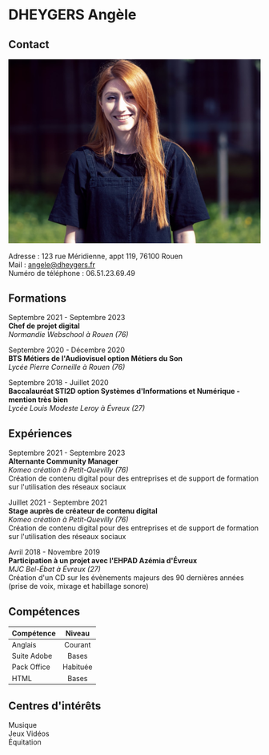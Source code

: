 # **DHEYGERS Angèle**

## Contact

![Photo](https://github.com/adheygers/CV-Angele-Dheygers/blob/main/P1000478%20(2).jpg?raw=true)

Adresse : 123 rue Méridienne, appt 119, 76100 Rouen  
Mail : angele@dheygers.fr  
Numéro de téléphone : 06.51.23.69.49

## Formations

Septembre 2021 - Septembre 2023   
**Chef de projet digital**  
*Normandie Webschool à Rouen (76)*

Septembre 2020 - Décembre 2020  
**BTS Métiers de l'Audiovisuel option Métiers du Son**  
*Lycée Pierre Corneille à Rouen (76)*

Septembre 2018 - Juillet 2020  
**Baccalauréat STI2D option Systèmes d'Informations et Numérique - mention très bien**  
*Lycée Louis Modeste Leroy à Évreux (27)*

## Expériences

Septembre 2021 - Septembre 2023  
**Alternante Community Manager**  
*Komeo création à Petit-Quevilly (76)*  
Création de contenu digital pour des entreprises et de support de formation sur l'utilisation des réseaux sociaux

Juillet 2021 - Septembre 2021  
**Stage auprès de créateur de contenu digital**  
*Komeo création à Petit-Quevilly (76)*  
Création de contenu digital pour des entreprises et de support de formation sur l'utilisation des réseaux sociaux

Avril 2018 - Novembre 2019  
**Participation à un projet avec l'EHPAD Azémia d'Évreux**  
*MJC Bel-Ébat à Évreux (27)*  
Création d'un CD sur les évènements majeurs des 90 dernières années (prise de voix, mixage et habillage sonore)

## Compétences

| **Compétence**| **Niveau**    |
| ------------- |:-------------:|
| Anglais       | Courant       |
| Suite Adobe   | Bases         |
| Pack Office   | Habituée      |
| HTML          | Bases         |

## Centres d'intérêts

Musique  
Jeux Vidéos  
Équitation  